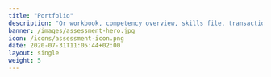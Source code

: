 ```yaml
---
title: "Portfolio"
description: "Or workbook, competency overview, skills file, transaction overview, presentation portfolio, showcase, show folder, assessment portfolio, development portfolio, digital portfolio or e-portfolio"
banner: /images/assessment-hero.jpg
icon: /icons/assessment-icon.png
date: 2020-07-31T11:05:44+02:00
layout: single
weight: 5
---
```

